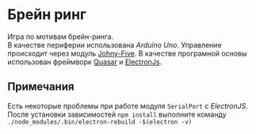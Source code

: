# Брейн ринг

Игра по мотивам брейн-ринга.  
В качестве периферии использована *Arduino Uno*. Управление происходит через модуль
[Johny-Five](https://johnny-five.io/).
В качестве програмной основы использован фреймворк [Quasar](https://quasar.dev/) и [ElectronJs](https://www.electronjs.org/).

## Примечания
Есть некоторые проблемы при работе модуля `SerialPort` с *ElectronJS*. 
После установки зависимостей `npm install` выполните команду `./node_modules/.bin/electron-rebuild -$(electron -v)`
